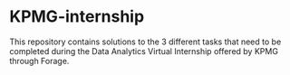 # KPMG-internship
This repository contains solutions to the 3 different tasks that need to be completed during the Data Analytics Virtual Internship offered by KPMG through Forage.
